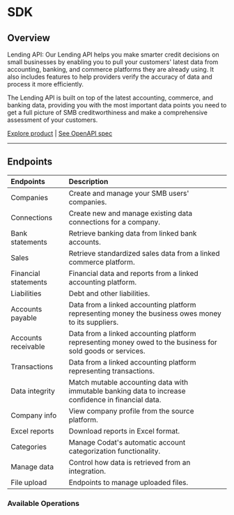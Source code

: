 # SDK


## Overview

Lending API: Our Lending API helps you make smarter credit decisions on small businesses by enabling you to pull your customers' latest data from accounting, banking, and commerce platforms they are already using. It also includes features to help providers verify the accuracy of data and process it more efficiently.

The Lending API is built on top of the latest accounting, commerce, and banking data, providing you with the most important data points you need to get a full picture of SMB creditworthiness and make a comprehensive assessment of your customers.

[Explore product](https://docs.codat.io/lending/overview) | [See OpenAPI spec](https://github.com/codatio/oas)

---

## Endpoints

| Endpoints            | Description                                                                                                |
|:---------------------|:-----------------------------------------------------------------------------------------------------------|
| Companies            | Create and manage your SMB users' companies.                                                               |
| Connections          | Create new and manage existing data connections for a company.                                             |
| Bank statements      | Retrieve banking data from linked bank accounts.                                                           |
| Sales                | Retrieve standardized sales data from a linked commerce platform.                                          |
| Financial statements | Financial data and reports from a linked accounting platform.                                              |
| Liabilities          | Debt and other liabilities.                                                                                |
| Accounts payable     | Data from a linked accounting platform representing money the business owes money to its suppliers.        |
| Accounts receivable  | Data from a linked accounting platform representing money owed to the business for sold goods or services. |
| Transactions         | Data from a linked accounting platform representing transactions.                                          |
| Data integrity       | Match mutable accounting data with immutable banking data to increase confidence in financial data.        |
| Company info         | View company profile from the source platform.                                                             |
| Excel reports        | Download reports in Excel format.                                                                          |
| Categories           | Manage Codat's automatic account categorization functionality.                                             |
| Manage data          | Control how data is retrieved from an integration.                                                         |
| File upload          | Endpoints to manage uploaded files.                                                                        |

### Available Operations

